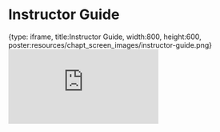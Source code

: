 # Instructor Guide
 
{type: iframe, title:Instructor Guide, width:800, height:600, poster:resources/chapt_screen_images/instructor-guide.png}
![](https://vgaysin1.github.io/CURE-MicrobialMysteries-test/instructor-guide.html)
 

 
